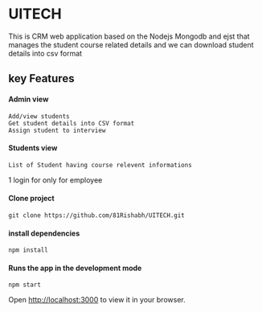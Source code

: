 # UITECH
This is CRM web application based on the Nodejs Mongodb and ejst
that manages the student course related details and we can download student details into csv format

## key Features
 #### Admin view
    Add/view students
    Get student details into CSV format
    Assign student to interview
 #### Students view
    List of Student having course relevent informations
    
 1 login for only for employee


#### Clone project
    git clone https://github.com/81Rishabh/UITECH.git
    
#### install dependencies
    npm install
    
#### Runs the app in the development mode
    npm start
Open [http://localhost:3000](http://localhost:3000) to view it in your browser.
